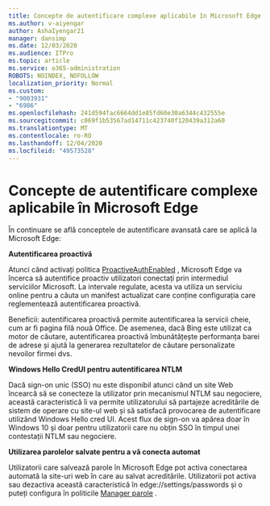 ```yaml
---
title: Concepte de autentificare complexe aplicabile în Microsoft Edge
ms.author: v-aiyengar
author: AshaIyengar21
manager: dansimp
ms.date: 12/03/2020
ms.audience: ITPro
ms.topic: article
ms.service: o365-administration
ROBOTS: NOINDEX, NOFOLLOW
localization_priority: Normal
ms.custom:
- "9003931"
- "6986"
ms.openlocfilehash: 241d594fac6664dd1e85fd60e30a6344c432555e
ms.sourcegitcommit: c069f1b53567ad14711c423740f120439a312a60
ms.translationtype: MT
ms.contentlocale: ro-RO
ms.lasthandoff: 12/04/2020
ms.locfileid: "49573528"
---
```

# <a name="advanced-authentication-concepts-applicable-to-microsoft-edge"></a>Concepte de autentificare complexe aplicabile în Microsoft Edge

În continuare se află conceptele de autentificare avansată care se aplică la Microsoft Edge:

**Autentificarea proactivă**

Atunci când activați politica [ProactiveAuthEnabled](https://go.microsoft.com/fwlink/?linkid=2134621) , Microsoft Edge va încerca să autentifice proactiv utilizatori conectați prin intermediul serviciilor Microsoft. La intervale regulate, acesta va utiliza un serviciu online pentru a căuta un manifest actualizat care conține configurația care reglementează autentificarea proactivă.

Beneficii: autentificarea proactivă permite autentificarea la servicii cheie, cum ar fi pagina filă nouă Office. De asemenea, dacă Bing este utilizat ca motor de căutare, autentificarea proactivă îmbunătățește performanța barei de adrese și ajută la generarea rezultatelor de căutare personalizate nevoilor firmei dvs.

**Windows Hello CredUI pentru autentificarea NTLM**

Dacă sign-on unic (SSO) nu este disponibil atunci când un site Web încearcă să se conecteze la utilizator prin mecanismul NTLM sau negociere, această caracteristică îi va permite utilizatorului să partajeze acreditările de sistem de operare cu site-ul web și să satisfacă provocarea de autentificare utilizând Windows Hello cred UI. Acest flux de sign-on va apărea doar în Windows 10 și doar pentru utilizatorii care nu obțin SSO în timpul unei contestații NTLM sau negociere.

**Utilizarea parolelor salvate pentru a vă conecta automat**

Utilizatorii care salvează parole în Microsoft Edge pot activa conectarea automată la site-uri web în care au salvat acreditările. Utilizatorii pot activa sau dezactiva această caracteristică în edge://settings/passwords și o puteți configura în politicile [Manager parole](https://go.microsoft.com/fwlink/?linkid=2134622) .
